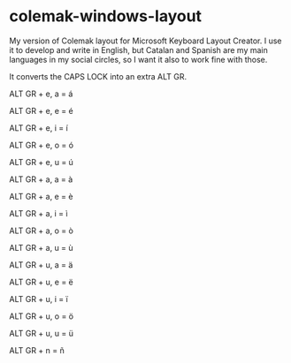 # colemak-windows-layout
My version of Colemak layout for Microsoft Keyboard Layout Creator. I use it to develop and write in English, but Catalan and Spanish are my main languages in my social circles, so I want it also to work fine with those.

It converts the CAPS LOCK into an extra ALT GR. 

ALT GR + e, a = á

ALT GR + e, e = é

ALT GR + e, i = í

ALT GR + e, o = ó

ALT GR + e, u = ú


ALT GR + a, a = à

ALT GR + a, e = è

ALT GR + a, i = ì

ALT GR + a, o = ò

ALT GR + a, u = ù


ALT GR + u, a = ä

ALT GR + u, e = ë

ALT GR + u, i = ï

ALT GR + u, o = ö

ALT GR + u, u = ü


ALT GR + n = ñ
